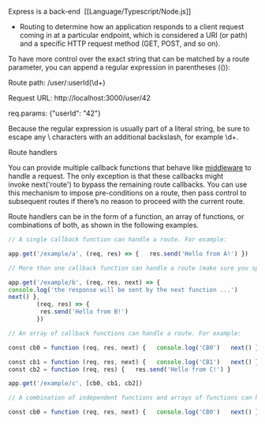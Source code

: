 Express is a back-end  [[Language/Typescript/Node.js]]

-   Routing to determine how an application responds to a client request coming in at a particular endpoint, which is considered a URI (or path) and a specific HTTP request method (GET, POST, and so on).

To have more control over the exact string that can be matched by a route parameter, you can append a regular expression in parentheses (()): 

Route path: /user/:userId(\d+) 

Request URL: http://localhost:3000/user/42 

req.params: {"userId": "42"} 

Because the regular expression is usually part of a literal string, be sure to escape any \ characters with an additional backslash, for example \\d+.




Route handlers 

You can provide multiple callback functions that behave like [middleware](http://expressjs.com/en/guide/using-middleware.html) to handle a request. The only exception is that these callbacks might invoke next('route') to bypass the remaining route callbacks. You can use this mechanism to impose pre-conditions on a route, then pass control to subsequent routes if there’s no reason to proceed with the current route. 

Route handlers can be in the form of a function, an array of functions, or combinations of both, as shown in the following examples. 

```javascript
// A single callback function can handle a route. For example: 

app.get('/example/a', (req, res) => {   res.send('Hello from A!') })  

// More than one callback function can handle a route (make sure you specify the next object). For example: 

app.get('/example/b', (req, res, next) => {   
console.log('the response will be sent by the next function ...')   
next() }, 
		(req, res) => {  
		 res.send('Hello from B!') 
		})  

// An array of callback functions can handle a route. For example: 

const cb0 = function (req, res, next) {   console.log('CB0')   next() }  

const cb1 = function (req, res, next) {   console.log('CB1')   next() }  
const cb2 = function (req, res) {   res.send('Hello from C!') }  

app.get('/example/c', [cb0, cb1, cb2])  

// A combination of independent functions and arrays of functions can handle a route. For example: 

const cb0 = function (req, res, next) {   console.log('CB0')   next() }  const cb1 = function (req, res, next) {   console.log('CB1')   next() }  app.get('/example/d', [cb0, cb1], (req, res, next) => {   console.log('the response will be sent by the next function ...')   next() }, (req, res) => {   res.send('Hello from D!') })

```